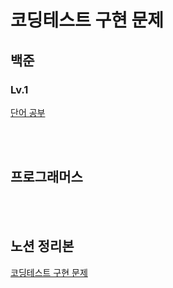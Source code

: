 # 코딩테스트 구현 문제

## 백준
### Lv.1
[단어 공부](https://github.com/Stilllee/implementation/issues/1)

<br>
<br>

## 프로그래머스

<br>
<br>

## 노션 정리본
[코딩테스트 구현 문제](https://www.notion.so/wood-stock/7d35a707bc0d4df49c7caf6887c4acac?v=837801ea9b964e1cb8f5231cfefd2ae8)
